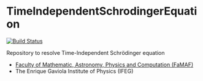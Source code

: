 # TimeIndependentSchrodingerEquation

[![Build Status](https://github.com/mendzmartin/TimeIndependentSchrodingerEquation.jl/actions/workflows/CI.yml/badge.svg?branch=main)](https://github.com/mendzmartin/TimeIndependentSchrodingerEquation.jl/actions/workflows/CI.yml?query=branch%3Amain)


Repository to resolve Time-Independent Schrödinger equation

* [Faculty of Mathematic, Astronomy, Physics and Computation (FaMAF)](https://www.famaf.unc.edu.ar/)
* The Enrique Gaviola Institute of Physics (IFEG)